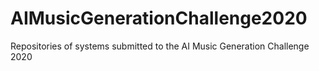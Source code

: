 # AIMusicGenerationChallenge2020
Repositories of systems submitted to the AI Music Generation Challenge 2020

